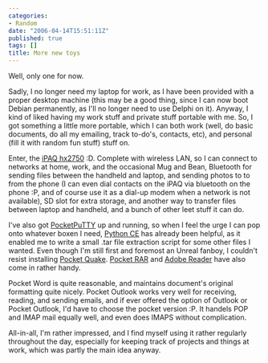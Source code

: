 ```yaml
---
categories:
- Random
date: "2006-04-14T15:51:11Z"
published: true
tags: []
title: More new toys
---
```


Well, only one for now.

Sadly, I no longer need my laptop for work, as I have been provided with
a proper desktop machine (this may be a good thing, since I can now boot
Debian permanently, as I'll no longer need to use Delphi on it). Anyway,
I kind of liked having my work stuff and private stuff portable with me.
So, I got something a little more portable, which I can both work (well,
do basic documents, do all my emailing, track to-do's, contacts, etc),
and personal (fill it with random fun stuff) stuff on.

Enter, the [iPAQ
hx2750](http://h10010.www1.hp.com/wwpc/za/en/sm/WF06b/1781533-1781535-1781535-1781535-1781563-10244643-15509825.html)
:D. Complete with wireless LAN, so I can connect to networks at home,
work, and the occasional Mug and Bean, Bluetooth for sending files
between the handheld and laptop, and sending photos to to from the phone
(I can even dial contacts on the iPAQ via bluetooth on the phone :P, and
of course use it as a dial-up modem when a network is not available), SD
slot for extra storage, and another way to transfer files between laptop
and handheld, and a bunch of other leet stuff it can do.

I've also got [PocketPuTTY](http://pocketputty.net/) up and running, so
when I feel the urge I can pop onto whatever boxen I need, [Python
CE](http://pythonce.sourceforge.net/) has already been helpful, as it
enabled me to write a small .tar file extraction script for some other
files I wanted. Even though I'm still first and foremost an Unreal
fanboy, I couldn't resist installing [Pocket
Quake](http://quake.pocketmatrix.com/). [Pocket
RAR](http://rarsoft.com/download.htm) and [Adobe
Reader](http://www.adobe.com/products/acrobat/readerforppc.html) have
also come in rather handy.

Pocket Word is quite reasonable, and maintains document's original
formatting quite nicely. Pocket Outlook works very well for receiving,
reading, and sending emails, and if ever offered the option of Outlook
or Pocket Outlook, I'd have to choose the pocket version :P. It handels
POP and IMAP mail equally well, and even does IMAPS without
complication.

All-in-all, I'm rather impressed, and I find myself using it rather
regularly throughout the day, especially for keeping track of projects
and things at work, which was partly the main idea anyway.
